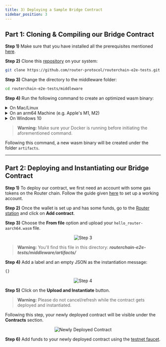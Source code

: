 ```yaml
---
title: 3) Deploying a Sample Bridge Contract
sidebar_position: 3
---
```


## Part 1: Cloning & Compiling our Bridge Contract

**Step 1)** Make sure that you have installed all the prerequisites mentioned <a href="/router-core/installing-prerequisites" target="_blank">here</a>.

**Step 2)** Clone this [repository](https://github.com/router-protocol/routerchain-e2e-tests) on your system:

```bash
git clone https://github.com/router-protocol/routerchain-e2e-tests.git
```

**Step 3)** Change the directory to the middleware folder:

```bash
cd routerchain-e2e-tests/middleware
```

**Step 4)** Run the following command to create an optimized wasm binary:

<details>
<summary>On Mac/Linux</summary>

```bash
docker run --rm -v "$(pwd)":/code \
  --mount type=volume,source="$(basename "$(pwd)")_cache",target=/code/target \
  --mount type=volume,source=registry_cache,target=/usr/local/cargo/registry \
  cosmwasm/workspace-optimizer:0.12.6
```

</details>

<details>
<summary>On an arm64 Machine (e.g. Apple's M1, M2)</summary>

```bash
docker run --rm -v "$(pwd)":/code \
  --mount type=volume,source="$(basename "$(pwd)")_cache",target=/code/target \
  --mount type=volume,source=registry_cache,target=/usr/local/cargo/registry \
  cosmwasm/workspace-optimizer-arm64:0.12.6
```

</details>

<details>
<summary>On Windows 10</summary>

```bash
docker run --rm -v ${pwd}:/code `
  --mount type=volume,source="$("$(Split-Path -Path $pwd -Leaf)")_cache",target=/code/target `
  --mount type=volume,source=registry_cache,target=/usr/local/cargo/registry `
  cosmwasm/rust-optimizer:0.12.6e
```

</details>

> **Warning:** Make sure your Docker is running before initiating the aforementioned command.

Following this command, a new wasm binary will be created under the folder `artifacts`.

-----------------------

## Part 2: Deploying and Instantiating our Bridge Contract

**Step 1)** To deploy our contract, we first need an account with some gas tokens on the Router chain. Follow the guide given <a href="/router-core/guides/your-first-contract#step-2-setting-up-an-account" target="_blank">here</a> to set up a working account.

**Step 2)** Once the wallet is set up and has some funds, go to the [Router station](https://station.routerprotocol.com/) and click on **Add contract**.

**Step 3)** Choose the **From file** option and upload your `hello_router-aarch64.wasm`  file.

<center><img src={require('./images/deploying-a-sample-bridge-contract/step-3.png').default} alt="Step 3" style={{ width: 300, marginBottom: 12 }} /></center>

> **Warning:** You'll find this file in this directory: ***routerchain-e2e-tests/middleware/artifacts/***

**Step 4)** Add a label and an empty JSON as the instantiation message:

```bash
{}
```
<center><img src={require('./images/deploying-a-sample-bridge-contract/step-4.png').default} alt="Step 4" style={{ width: 300, marginBottom: 12 }} /></center>

**Step 5)** Click on the **Upload and Instantiate** button.

> **Warning:** Please do not cancel/refresh while the contract gets deployed and instantiated.

Following this step, your newly deployed contract will be visible under the **Contracts** section.
<center><img src={require('./images/deploying-a-sample-bridge-contract/check.png').default} alt="Newly Deployed Contract" style={{ width: 300, marginBottom: 12 }} /></center>

**Step 6)** Add funds to your newly deployed contract using the [testnet faucet](https://faucet.routerprotocol.com/). 
